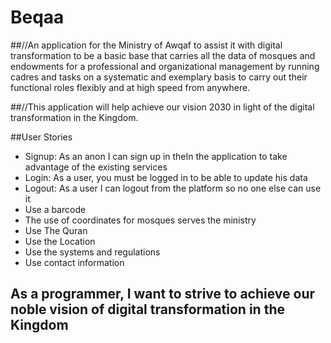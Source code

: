 # Beqaa

##//An application for the Ministry of Awqaf to assist it with digital transformation to be a basic base that carries all the data of mosques and endowments for a professional and organizational management by running cadres and tasks on a systematic and exemplary basis to carry out their functional roles flexibly and at high speed from anywhere.

##//This application will help achieve our vision 2030 in light of the digital transformation in the Kingdom.

##User Stories


+ Signup: As an anon I can sign up in theIn the application to take advantage of the existing services
+ Login: As a user, you must be logged in to be able to update his data
+ Logout: As a user I can logout from the platform so no one else can use it
+ Use a barcode
+ The use of coordinates for mosques serves the ministry
+  Use The Quran
+ Use the Location
+ Use the systems and regulations
+ Use contact information


## As a programmer, I want to strive to achieve our noble vision of digital transformation in the Kingdom

